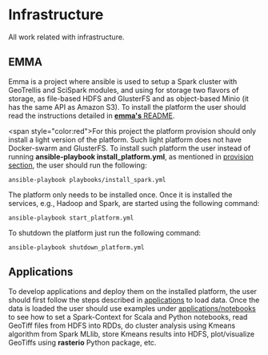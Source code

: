 # Infrastructure
All work related with infrastructure.

## EMMA
Emma is a project where ansible is used to setup a Spark cluster with GeoTrellis and SciSpark modules, and using for storage two flavors of storage, as file-based HDFS and GlusterFS and as object-based Minio (it has the same API as Amazon S3). To install the platform the user should read the instructions detailed in [**emma's** README](https://github.com/nlesc-sherlock/emma/blob/master/README.md).

<span style=\"color:red\">For this project the platform provision should only install a light version of the platform</span>. Such light platform does not have Docker-swarm and GlusterFS. To install such platform the user instead of running **ansible-playbook install_platform.yml**, as mentioned in [provision section](https://github.com/nlesc-sherlock/emma/blob/documentation/ansible.md#provision), the user should run the following:
```
ansible-playbook playbooks/install_spark.yml
```

The platform only needs to be installed once. Once it is installed the services, e.g., Hadoop and Spark, are started using the following command:
```
ansible-playbook start_platform.yml
```

To shutdown the platform just run the following command:
```
ansible-playbook shutdown_platform.yml
```

## Applications

To develop applications and deploy them on the installed platform, the user should first follow the steps described in [applications](./applications) to load data. Once the data is loaded the user should use examples under [applications/notebooks](./applications/notebooks) to see how to set a Spark-Context for Scala and Python notebooks, read GeoTiff files from HDFS into RDDs, do cluster analysis using Kmeans algorithm from Spark MLlib, store Kmeans results into HDFS, plot/visualize GeoTiffs using **rasterio** Python package, etc.
